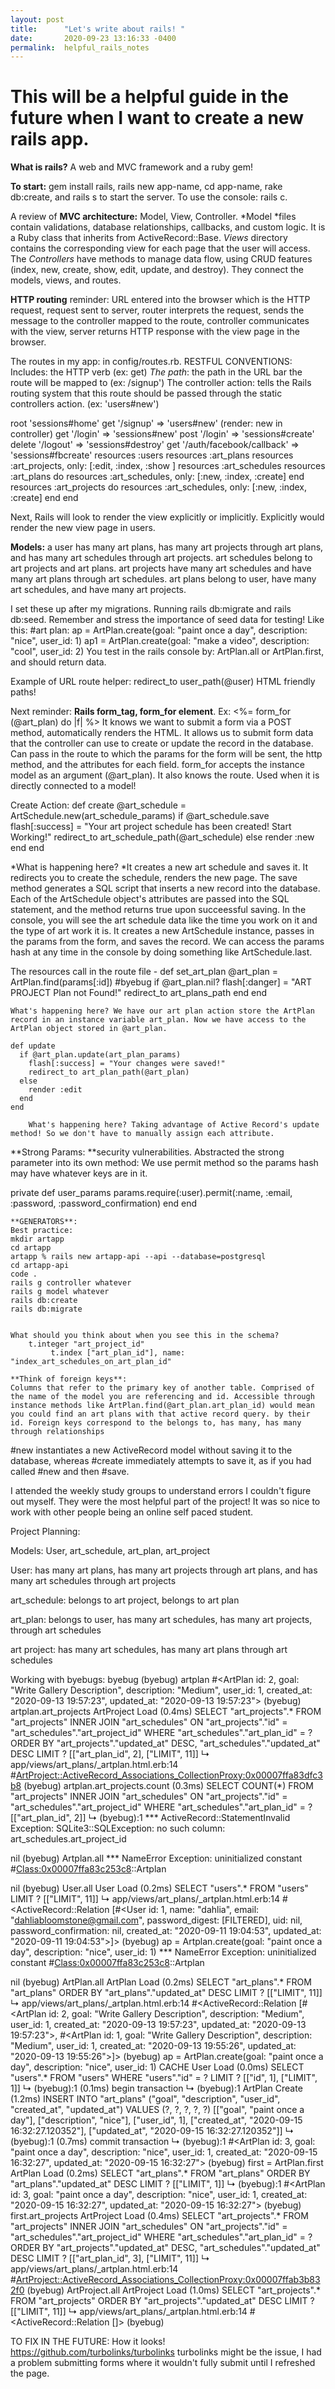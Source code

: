 ```yaml
---
layout: post
title:      "Let's write about rails! "
date:       2020-09-23 13:16:33 -0400
permalink:  helpful_rails_notes
---
```


# This will be a helpful guide in the future when I want to create a new rails app. 

**What is rails?** A web and MVC framework and a ruby gem! 

**To start:** gem install rails, rails new app-name, cd app-name, rake db:create, and rails s to start the server. To use the console: rails c. 

A review of **MVC architecture:** Model, View, Controller. 
*Model *files contain validations, database relationships, callbacks, and custom logic. It is a Ruby class that inherits from ActiveRecord::Base. 
*Views* directory contains the corresponding view for each page that the user will access. 
The *Controllers* have methods to manage data flow, using CRUD features (index, new, create, show, edit, update, and destroy). They connect the models, views, and routes. 

**HTTP routing** reminder: URL entered into the browser which is the HTTP request, request sent to server, router interprets the request, sends the message to the controller mapped to the route, controller communicates with the view, server returns HTTP response with the view page in the browser. 

The routes in my app: in config/routes.rb. RESTFUL CONVENTIONS:
Includes: the HTTP verb (ex: get)
*The path*: the path in the URL bar the route will be mapped to (ex: /signup')
The controller action: tells the Rails routing system that this route should be passed through the static controllers action. (ex: 'users#new')

root 'sessions#home'
get '/signup' => 'users#new' (render: new in controller)
get '/login' => 'sessions#new'
post '/login' => 'sessions#create'
delete '/logout' => 'sessions#destroy'
get '/auth/facebook/callback' => 'sessions#fbcreate'
 resources :users
 resources :art_plans
 resources :art_projects, only: [:edit, :index, :show ]
 resources :art_schedules
 resources :art_plans do
 resources :art_schedules, only: [:new, :index, :create]
 end
 resources :art_projects do
 resources :art_schedules, only: [:new, :index, :create]
end
end

Next, Rails will look to render the view explicitly or implicitly. Explicitly would render the new view page in users. 

**Models:** a user has many art plans, has many art projects through art plans, and has many art schedules through art projects. art schedules belong to art projects and art plans. art projects have many art schedules and have many art plans through art schedules. art plans belong to user, have many art schedules, and have many art projects. 

I set these up after my migrations. Running rails db:migrate and rails db:seed.
Remember and stress the importance of seed data for testing! Like this: 
#art plan:
ap = ArtPlan.create(goal: "paint once a day", description: "nice", user_id: 1)
ap1 = ArtPlan.create(goal: "make a video", description: "cool", user_id: 2)
You test in the rails console by: ArtPlan.all or ArtPlan.first, and should return data.

Example of URL route helper:   redirect_to user_path(@user) 
HTML friendly paths! 

Next reminder: **Rails form_tag, form_for element**.  Ex: <%= form_for (@art_plan)  do |f| %>
It knows we want to submit a form via a POST method, automatically renders the HTML. It allows us to submit form data that the controller can use to create or update the record in the database. Can pass in the route to which the params for the form will be sent, the http method, and the attributes for each field. form_for accepts the instance model as an argument (@art_plan). It also knows the route. Used when it is directly connected to a model!

Create Action: 
     def create
        @art_schedule = ArtSchedule.new(art_schedule_params)
      if @art_schedule.save
        flash[:success] = "Your art project schedule has been created! Start Working!"
        redirect_to art_schedule_path(@art_schedule)
      else
        render :new
      end
    end 
		
*What is happening here? *It creates a new art schedule and saves it. It redirects you to create the schedule, renders the new page. The save method generates a SQL script that inserts a new record into the database. Each of the ArtSchedule object's attributes are passed into the SQL statement, and the method returns true upon succeessful saving. In the console, you will see the art schedule data like the time you work on it and the type of art work it is. It creates a new ArtSchedule instance, passes in the params from the form, and saves the record. We can access the params hash at any time in the console by doing something like ArtSchedule.last. 

The resources call in the route file - 
 def set_art_plan
      @art_plan = ArtPlan.find(params[:id])
      #byebug
      if @art_plan.nil?
        flash[:danger] = "ART PROJECT Plan not Found!"
        redirect_to art_plans_path
      end
    end
	
	What's happening here? We have our art plan action store the ArtPlan record in an instance variable art_plan. Now we have access to the ArtPlan object stored in @art_plan. 
	
	def update
      if @art_plan.update(art_plan_params)
        flash[:success] = "Your changes were saved!"
        redirect_to art_plan_path(@art_plan)
      else
        render :edit
      end
    end
		
		What's happening here? Taking advantage of Active Record's update method! So we don't have to manually assign each attribute. 


**Strong Params: **security vulnerabilities. Abstracted the strong parameter into its own method: We use permit method so the params hash may have whatever keys are in it. 

private
    def user_params
      params.require(:user).permit(:name, :email, :password, :password_confirmation)
    end
  end
	
	**GENERATORS**: 
	Best practice: 
	mkdir artapp
	cd artapp
	artapp % rails new artapp-api --api --database=postgresql
	cd artapp-api
	code . 
	rails g controller whatever 
	rails g model whatever
	rails db:create
	rails db:migrate
	
	
	What should you think about when you see this in the schema? 
	    t.integer "art_project_id"
			 t.index ["art_plan_id"], name: "index_art_schedules_on_art_plan_id"
			 
	**Think of foreign keys**:
	Columns that refer to the primary key of another table. Comprised of the name of the model you are referencing and id. Accessible through instance methods like ArtPlan.find(@art_plan.art_plan_id) would mean you could find an art plans with that active record query. by their id. Foreign keys correspond to the belongs to, has many, has many through relationships 





#new instantiates a new ActiveRecord model without saving it to the database, whereas #create immediately attempts to save it, as if you had called #new and then #save.

I attended the weekly study groups to understand errors I couldn't figure out myself. They were the most helpful part of the project! It was so nice to work with other people being an online self paced student. 

Project Planning:

Models: User, art_schedule, art_plan, art_project 

User: has many art plans, has many art projects through art plans, and has many art schedules through art projects

art_schedule: belongs to art project, belongs to art plan 

art_plan: belongs to user, has many art schedules, has many art projects, through art schedules 

art project: has many art schedules, has many art plans through art schedules 


Working with byebugs:
byebug 
(byebug) artplan
#<ArtPlan id: 2, goal: "Write Gallery Description", description: "Medium", user_id: 1, created_at: "2020-09-13 19:57:23", updated_at: "2020-09-13 19:57:23">
(byebug) artplan.art_projects
  ArtProject Load (0.4ms)  SELECT "art_projects".* FROM "art_projects" INNER JOIN "art_schedules" ON "art_projects"."id" = "art_schedules"."art_project_id" WHERE "art_schedules"."art_plan_id" = ? ORDER BY "art_projects"."updated_at" DESC, "art_schedules"."updated_at" DESC LIMIT ?  [["art_plan_id", 2], ["LIMIT", 11]]
  ↳ app/views/art_plans/_artplan.html.erb:14
#<ArtProject::ActiveRecord_Associations_CollectionProxy:0x00007ffa83dfc3b8>
(byebug) artplan.art_projects.count
   (0.3ms)  SELECT COUNT(*) FROM "art_projects" INNER JOIN "art_schedules" ON "art_projects"."id" = "art_schedules"."art_project_id" WHERE "art_schedules"."art_plan_id" = ?  [["art_plan_id", 2]]
  ↳ (byebug):1
*** ActiveRecord::StatementInvalid Exception: SQLite3::SQLException: no such column: art_schedules.art_project_id

nil
(byebug) Artplan.all
*** NameError Exception: uninitialized constant #<Class:0x00007ffa83c253c8>::Artplan

nil
(byebug) User.all
  User Load (0.2ms)  SELECT "users".* FROM "users" LIMIT ?  [["LIMIT", 11]]
  ↳ app/views/art_plans/_artplan.html.erb:14
#<ActiveRecord::Relation [#<User id: 1, name: "dahlia", email: "dahliabloomstone@gmail.com", password_digest: [FILTERED], uid: nil, password_confirmation: nil, created_at: "2020-09-11 19:04:53", updated_at: "2020-09-11 19:04:53">]>
(byebug) ap = Artplan.create(goal: "paint once a day", description: "nice", user_id: 1)
*** NameError Exception: uninitialized constant #<Class:0x00007ffa83c253c8>::Artplan

nil
(byebug) ArtPlan.all
  ArtPlan Load (0.2ms)  SELECT "art_plans".* FROM "art_plans" ORDER BY "art_plans"."updated_at" DESC LIMIT ?  [["LIMIT", 11]]
  ↳ app/views/art_plans/_artplan.html.erb:14
#<ActiveRecord::Relation [#<ArtPlan id: 2, goal: "Write Gallery Description", description: "Medium", user_id: 1, created_at: "2020-09-13 19:57:23", updated_at: "2020-09-13 19:57:23">, #<ArtPlan id: 1, goal: "Write Gallery Description", description: "Medium", user_id: 1, created_at: "2020-09-13 19:55:26", updated_at: "2020-09-13 19:55:26">]>
(byebug) ap = ArtPlan.create(goal: "paint once a day", description: "nice", user_id: 1)
  CACHE User Load (0.0ms)  SELECT "users".* FROM "users" WHERE "users"."id" = ? LIMIT ?  [["id", 1], ["LIMIT", 1]]
  ↳ (byebug):1
   (0.1ms)  begin transaction
  ↳ (byebug):1
  ArtPlan Create (1.2ms)  INSERT INTO "art_plans" ("goal", "description", "user_id", "created_at", "updated_at") VALUES (?, ?, ?, ?, ?)  [["goal", "paint once a day"], ["description", "nice"], ["user_id", 1], ["created_at", "2020-09-15 16:32:27.120352"], ["updated_at", "2020-09-15 16:32:27.120352"]]
  ↳ (byebug):1
   (0.7ms)  commit transaction
  ↳ (byebug):1
#<ArtPlan id: 3, goal: "paint once a day", description: "nice", user_id: 1, created_at: "2020-09-15 16:32:27", updated_at: "2020-09-15 16:32:27">
(byebug) first = ArtPlan.first
  ArtPlan Load (0.2ms)  SELECT "art_plans".* FROM "art_plans" ORDER BY "art_plans"."updated_at" DESC LIMIT ?  [["LIMIT", 1]]
  ↳ (byebug):1
#<ArtPlan id: 3, goal: "paint once a day", description: "nice", user_id: 1, created_at: "2020-09-15 16:32:27", updated_at: "2020-09-15 16:32:27">
(byebug) first.art_projects
  ArtProject Load (0.4ms)  SELECT "art_projects".* FROM "art_projects" INNER JOIN "art_schedules" ON "art_projects"."id" = "art_schedules"."art_project_id" WHERE "art_schedules"."art_plan_id" = ? ORDER BY "art_projects"."updated_at" DESC, "art_schedules"."updated_at" DESC LIMIT ?  [["art_plan_id", 3], ["LIMIT", 11]]
  ↳ app/views/art_plans/_artplan.html.erb:14
#<ArtProject::ActiveRecord_Associations_CollectionProxy:0x00007ffab3b832f0>
(byebug) ArtProject.all
  ArtProject Load (1.0ms)  SELECT "art_projects".* FROM "art_projects" ORDER BY "art_projects"."updated_at" DESC LIMIT ?  [["LIMIT", 11]]
  ↳ app/views/art_plans/_artplan.html.erb:14
#<ActiveRecord::Relation []>
(byebug) 


TO FIX IN THE FUTURE:
How it looks!
https://github.com/turbolinks/turbolinks turbolinks might be the issue, I had a problem submitting forms where it wouldn't fully submit until I refreshed the page. 

